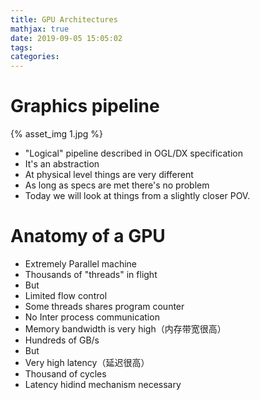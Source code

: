 ```yaml
---
title: GPU Architectures
mathjax: true
date: 2019-09-05 15:05:02
tags:
categories:
---
```

# Graphics pipeline

{% asset_img 1.jpg %}
- "Logical" pipeline described in OGL/DX specification
 - It's an abstraction
- At physical level things are very different
 - As long as specs are met there's no problem
- Today we will look at things from a slightly closer POV.

# Anatomy of a GPU

- Extremely Parallel machine 
 - Thousands of "threads" in flight
 - But
  - Limited flow control
  - Some threads shares program counter
  - No Inter process communication
- Memory bandwidth is very high（内存带宽很高）
 - Hundreds of GB/s
 - But
  - Very high latency（延迟很高）
   - Thousand of cycles
  - Latency hidind mechanism necessary